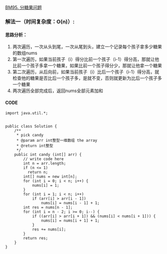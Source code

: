 [BM95. 分糖果问题](https://www.nowcoder.com/practice/76039109dd0b47e994c08d8319faa352?tpId=295&tags=&title=&difficulty=0&judgeStatus=0&rp=0&sourceUrl=%2Fexam%2Foj%3Fpage%3D1%26tab%3D%25E7%25AE%2597%25E6%25B3%2595%25E7%25AF%2587%26topicId%3D295)
### 解法一（时间复杂度：O(n)）:
#### 思路分析：
1. 两次遍历，一次从头到尾，一次从尾到头，建立一个记录每个孩子拿多少糖果的数组nums
2. 第一次遍历，如果当前孩子（i）得分比前一个孩子（i-1）得分高，那就让他比前一个孩子多拿一个糖果，如果比前一个孩子得分少，那就让他拿一个糖果
3. 第二次遍历，从后向前，如果当前孩子（i）比后一个孩子（i-1）得分高，就检查他的糖果是否比后一个孩子多，是就不变，否则就更新为比后一个孩子多一个糖果
4. 两次遍历全部完成后，返回nums全部元素加和
#### CODE
```
import java.util.*;


public class Solution {
    /**
     * pick candy
     * @param arr int整型一维数组 the array
     * @return int整型
     */
    public int candy (int[] arr) {
        // write code here
        int n = arr.length;
        if (n <= 1)
          return n;
        int[] nums = new int[n];
        for (int i = 0; i < n; i++) {
            nums[i] = 1;
        }
        for (int i = 1; i < n; i++)
            if (arr[i] > arr[i - 1])
                nums[i] = nums[i - 1] + 1;
        int res = nums[n - 1];
        for (int i = n - 2; i >= 0; i--) {
            if ((arr[i] > arr[i + 1]) && (nums[i] < nums[i + 1])) {
                nums[i] = nums[i + 1] + 1;
            }
            res += nums[i];
        }
        return res;
    }
}
```
